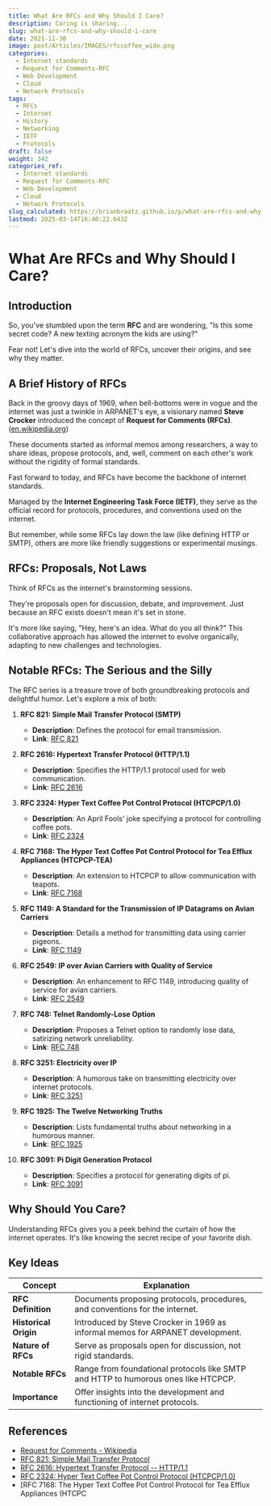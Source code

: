 ```yaml
---
title: What Are RFCs and Why Should I Care?
description: Caring is sharing...
slug: what-are-rfcs-and-why-should-i-care
date: 2021-11-30
image: post/Articles/IMAGES/rfccoffee_wide.png
categories:
  - Internet standards
  - Request for Comments-RFC
  - Web Development
  - Cloud
  - Network Protocols
tags:
  - RFCs
  - Internet
  - History
  - Networking
  - IETF
  - Protocols
draft: false
weight: 342
categories_ref:
  - Internet standards
  - Request for Comments-RFC
  - Web Development
  - Cloud
  - Network Protocols
slug_calculated: https://brianbraatz.github.io/p/what-are-rfcs-and-why-should-i-care
lastmod: 2025-03-14T16:40:22.643Z
---
```

# What Are RFCs and Why Should I Care?

## Introduction

So, you've stumbled upon the term **RFC** and are wondering, "Is this some secret code? A new texting acronym the kids are using?"

Fear not! Let's dive into the world of RFCs, uncover their origins, and see why they matter.

## A Brief History of RFCs

Back in the groovy days of 1969, when bell-bottoms were in vogue and the internet was just a twinkle in ARPANET's eye, a visionary named **Steve Crocker** introduced the concept of **Request for Comments (RFCs)**. ([en.wikipedia.org](https://en.wikipedia.org/wiki/Request_for_Comments))

These documents started as informal memos among researchers, a way to share ideas, propose protocols, and, well, comment on each other's work without the rigidity of formal standards.

Fast forward to today, and RFCs have become the backbone of internet standards.

Managed by the **Internet Engineering Task Force (IETF)**, they serve as the official record for protocols, procedures, and conventions used on the internet.

But remember, while some RFCs lay down the law (like defining HTTP or SMTP), others are more like friendly suggestions or experimental musings.

## RFCs: Proposals, Not Laws

Think of RFCs as the internet's brainstorming sessions.

They're proposals open for discussion, debate, and improvement. Just because an RFC exists doesn't mean it's set in stone.

It's more like saying, "Hey, here's an idea. What do you all think?" This collaborative approach has allowed the internet to evolve organically, adapting to new challenges and technologies.

## Notable RFCs: The Serious and the Silly

The RFC series is a treasure trove of both groundbreaking protocols and delightful humor. Let's explore a mix of both:

1. **RFC 821: Simple Mail Transfer Protocol (SMTP)**

   * **Description**: Defines the protocol for email transmission.
   * **Link**: [RFC 821](https://datatracker.ietf.org/doc/html/rfc821)

2. **RFC 2616: Hypertext Transfer Protocol (HTTP/1.1)**

   * **Description**: Specifies the HTTP/1.1 protocol used for web communication.
   * **Link**: [RFC 2616](https://datatracker.ietf.org/doc/html/rfc2616)

3. **RFC 2324: Hyper Text Coffee Pot Control Protocol (HTCPCP/1.0)**

   * **Description**: An April Fools' joke specifying a protocol for controlling coffee pots.
   * **Link**: [RFC 2324](https://datatracker.ietf.org/doc/html/rfc2324)

4. **RFC 7168: The Hyper Text Coffee Pot Control Protocol for Tea Efflux Appliances (HTCPCP-TEA)**

   * **Description**: An extension to HTCPCP to allow communication with teapots.
   * **Link**: [RFC 7168](https://datatracker.ietf.org/doc/html/rfc7168)

5. **RFC 1149: A Standard for the Transmission of IP Datagrams on Avian Carriers**

   * **Description**: Details a method for transmitting data using carrier pigeons.
   * **Link**: [RFC 1149](https://datatracker.ietf.org/doc/html/rfc1149)

6. **RFC 2549: IP over Avian Carriers with Quality of Service**

   * **Description**: An enhancement to RFC 1149, introducing quality of service for avian carriers.
   * **Link**: [RFC 2549](https://datatracker.ietf.org/doc/html/rfc2549)

7. **RFC 748: Telnet Randomly-Lose Option**

   * **Description**: Proposes a Telnet option to randomly lose data, satirizing network unreliability.
   * **Link**: [RFC 748](https://datatracker.ietf.org/doc/html/rfc748)

8. **RFC 3251: Electricity over IP**

   * **Description**: A humorous take on transmitting electricity over internet protocols.
   * **Link**: [RFC 3251](https://datatracker.ietf.org/doc/html/rfc3251)

9. **RFC 1925: The Twelve Networking Truths**

   * **Description**: Lists fundamental truths about networking in a humorous manner.
   * **Link**: [RFC 1925](https://datatracker.ietf.org/doc/html/rfc1925)

10. **RFC 3091: Pi Digit Generation Protocol**

    * **Description**: Specifies a protocol for generating digits of pi.
    * **Link**: [RFC 3091](https://datatracker.ietf.org/doc/html/rfc3091)

## Why Should You Care?

Understanding RFCs gives you a peek behind the curtain of how the internet operates. It's like knowing the secret recipe of your favorite dish.

<!-- 
Whether you're a tech enthusiast, a developer, or just a curious netizen, RFCs offer insights into the protocols that make our digital world tick. 

Plus, stumbling upon the occasional humorous RFC reminds us that even the brightest minds enjoy a good laugh.

## Conclusion

RFCs are the living documents of the internet, capturing its evolution, innovations, and occasional jokes. They embody the collaborative spirit that has driven the internet's growth, inviting everyone to contribute, critique, and, most importantly, communicate.
-->

## Key Ideas

| Concept               | Explanation                                                                        |
| --------------------- | ---------------------------------------------------------------------------------- |
| **RFC Definition**    | Documents proposing protocols, procedures, and conventions for the internet.       |
| **Historical Origin** | Introduced by Steve Crocker in 1969 as informal memos for ARPANET development.     |
| **Nature of RFCs**    | Serve as proposals open for discussion, not rigid standards.                       |
| **Notable RFCs**      | Range from foundational protocols like SMTP and HTTP to humorous ones like HTCPCP. |
| **Importance**        | Offer insights into the development and functioning of internet protocols.         |

## References

* [Request for Comments - Wikipedia](https://en.wikipedia.org/wiki/Request_for_Comments)
* [RFC 821: Simple Mail Transfer Protocol](https://datatracker.ietf.org/doc/html/rfc821)
* [RFC 2616: Hypertext Transfer Protocol -- HTTP/1.1](https://datatracker.ietf.org/doc/html/rfc2616)
* [RFC 2324: Hyper Text Coffee Pot Control Protocol (HTCPCP/1.0)](https://datatracker.ietf.org/doc/html/rfc2324)
* \[RFC 7168: The Hyper Text Coffee Pot Control Protocol for Tea Efflux Appliances (HTCPC
